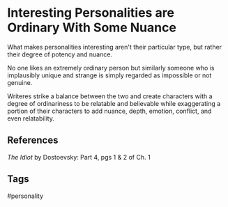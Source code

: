 # Interesting Personalities are Ordinary With Some Nuance 

What makes personalities interesting aren't their particular type, but rather their degree of potency and nuance.

No one likes an extremely ordinary person but similarly someone who is implausibly unique and strange is simply regarded as impossible or not genuine.

Writeres strike a balance between the two and create characters with a degree of ordinariness to be relatable and believable while exaggerating a portion of their characters to add nuance, depth, emotion, conflict, and even relatability.
## References
*The Idiot* by Dostoevsky: Part 4, pgs 1 & 2 of Ch. 1

## Tags
#personality
